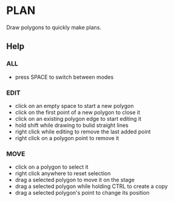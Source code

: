 # PLAN

Draw polygons to quickly make plans.


## Help

### ALL
- press SPACE to switch between modes

### EDIT
- click on an empty space to start a new polygon
- click on the first point of a new polygon to close it
- click on an existing polygon edge to start editing it
- hold shift while drawing to bulid straight lines
- right click while editing to remove the last added point
- right click on a polygon point to remove it

### MOVE
- click on a polygon to select it
- right click anywhere to reset selection
- drag a selected polygon to move it on the stage
- drag a selected polygon while holding CTRL to create a copy
- drag a selected polygon's point to change its position
